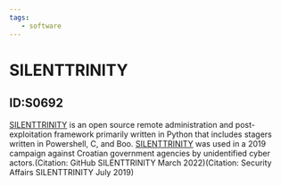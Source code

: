 ```yaml
---
tags:
   - software
---
```

# SILENTTRINITY
## ID:S0692
[SILENTTRINITY](software/S0692) is an open source remote administration and post-exploitation framework primarily written in Python that includes stagers written in Powershell, C, and Boo. [SILENTTRINITY](software/S0692) was used in a 2019 campaign against Croatian government agencies by unidentified cyber actors.(Citation: GitHub SILENTTRINITY March 2022)(Citation: Security Affairs SILENTTRINITY July 2019)
